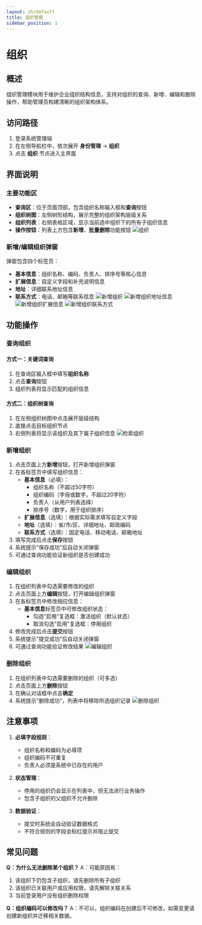 ```yaml
---
layout: zh/default
title: 组织管理
sidebar_position: 1
---
```


# 组织

## 概述
组织管理模块用于维护企业组织结构信息，支持对组织的查询、新增、编辑和删除操作，帮助管理员构建清晰的组织架构体系。

## 访问路径
1. 登录系统管理端
2. 在左侧导航栏中，依次展开 **身份管理** -> **组织**
3. 点击 **组织** 节点进入主界面

## 界面说明
### 主要功能区
- **查询区**：位于页面顶部，包含组织名称输入框和**查询**按钮
- **组织树图**：左侧树形结构，展示完整的组织架构层级关系
- **组织列表**：右侧表格区域，显示当前选中组织下的所有子组织信息
- **操作按钮**：列表上方包含**新增**、**批量删除**功能按钮
![组织](../../../../static/images/adminster/身份管理/组织.png)


### 新增/编辑组织弹窗
弹窗包含四个标签页：
- **基本信息**：组织名称、编码、负责人、排序号等核心信息
- **扩展信息**：自定义字段和补充说明信息
- **地址**：详细联系地址信息
- **联系方式**：电话、邮箱等联系信息
![新增组织](../../../../static/images/adminster/身份管理/新增组织.png)
![新增组织地址信息](../../../../static/images/adminster/身份管理/新增组织地址信息.png)
![新增组织扩展信息](../../../../static/images/adminster/身份管理/新增组织扩展信息.png)
![新增组织联系方式](../../../../static/images/adminster/身份管理/新增组织联系方式.png)

## 功能操作
### 查询组织
#### 方式一：关键词查询
1. 在查询区输入框中填写**组织名称**
2. 点击**查询**按钮
3. 组织列表将显示匹配的组织信息

#### 方式二：组织树查询
1. 在左侧组织树图中点击展开层级结构
2. 直接点击目标组织节点
3. 右侧列表将显示该组织及其下属子组织信息
![检索组织](../../../../static/images/adminster/身份管理/检索组织.png)

### 新增组织
1. 点击页面上方**新增**按钮，打开新增组织弹窗
2. 在各标签页中填写组织信息：
   - **基本信息**（必填）：
     - 组织名称（不超过50字符）
     - 组织编码（字母或数字，不超过20字符）
     - 负责人（从用户列表选择）
     - 排序号（数字，用于组织排序）
   - **扩展信息**（选填）：根据实际需求填写自定义字段
   - **地址**（选填）：省/市/区、详细地址、邮政编码
   - **联系方式**（选填）：固定电话、移动电话、邮箱地址
3. 填写完成后点击**保存**按钮
4. 系统提示"保存成功"后自动关闭弹窗
5. 可通过查询功能验证新组织是否创建成功

### 编辑组织
1. 在组织列表中勾选需要修改的组织
2. 点击页面上方**编辑**按钮，打开编辑组织弹窗
3. 在各标签页中修改相应信息：
   - **基本信息**标签页中可修改组织状态：
     - 勾选"启用"复选框：激活组织（默认状态）
     - 取消勾选"启用"复选框：停用组织
4. 修改完成后点击**提交**按钮
5. 系统提示"提交成功"后自动关闭弹窗
6. 可通过查询功能验证修改结果
![编辑组织](../../../../static/images/adminster/身份管理/编辑组织.png)
### 删除组织
1. 在组织列表中勾选需要删除的组织（可多选）
2. 点击页面上方**删除**按钮
3. 在确认对话框中点击**确定**
4. 系统提示"删除成功"，列表中将移除所选组织记录
![删除组织](../../../../static/images/adminster/身份管理/删除组织.png)
## 注意事项
1. **必填字段规则**：
   - 组织名称和编码为必填项
   - 组织编码不可重复
   - 负责人必须是系统中已存在的用户

2. **状态管理**：
   - 停用的组织仍会显示在列表中，但无法进行业务操作
   - 包含子组织的父组织不允许删除

3. **数据验证**：
   - 提交时系统会自动验证数据格式
   - 不符合规则的字段会标红提示并阻止提交

## 常见问题
**Q：为什么无法删除某个组织？**
A：可能原因有：
1. 该组织下仍包含子组织，请先删除所有子组织
2. 该组织已关联用户或应用权限，请先解除关联关系
3. 当前登录用户没有组织删除权限

**Q：组织编码可以修改吗？**
A：不可以，组织编码在创建后不可修改，如需变更请创建新组织并迁移相关数据。